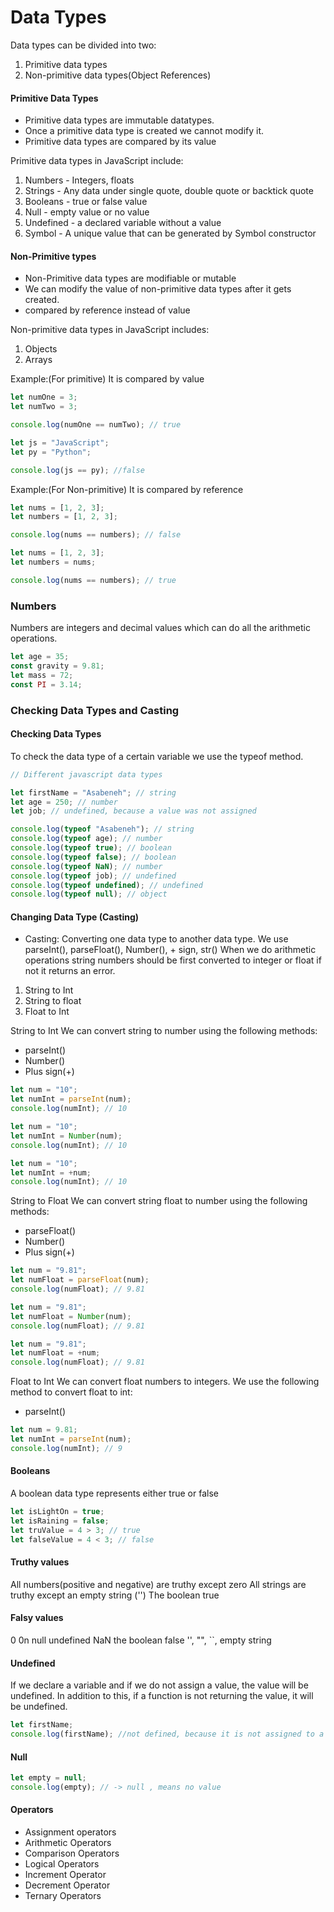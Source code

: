 # Data Types

Data types can be divided into two:

1. Primitive data types
2. Non-primitive data types(Object References)

#### Primitive Data Types

- Primitive data types are immutable datatypes.
- Once a primitive data type is created we cannot modify it.
- Primitive data types are compared by its value

Primitive data types in JavaScript include:

1. Numbers - Integers, floats
2. Strings - Any data under single quote, double quote or backtick quote
3. Booleans - true or false value
4. Null - empty value or no value
5. Undefined - a declared variable without a value
6. Symbol - A unique value that can be generated by Symbol constructor

#### Non-Primitive types

- Non-Primitive data types are modifiable or mutable
- We can modify the value of non-primitive data types after it gets created.
- compared by reference instead of value

Non-primitive data types in JavaScript includes:

1. Objects
2. Arrays

Example:(For primitive)
It is compared by value

```js
let numOne = 3;
let numTwo = 3;

console.log(numOne == numTwo); // true

let js = "JavaScript";
let py = "Python";

console.log(js == py); //false
```

Example:(For Non-primitive)
It is compared by reference

```js
let nums = [1, 2, 3];
let numbers = [1, 2, 3];

console.log(nums == numbers); // false

let nums = [1, 2, 3];
let numbers = nums;

console.log(nums == numbers); // true
```

### Numbers

Numbers are integers and decimal values which can do all the arithmetic operations.

```js
let age = 35;
const gravity = 9.81;
let mass = 72;
const PI = 3.14;
```

### Checking Data Types and Casting

#### Checking Data Types

To check the data type of a certain variable we use the typeof method.

```js
// Different javascript data types

let firstName = "Asabeneh"; // string
let age = 250; // number
let job; // undefined, because a value was not assigned

console.log(typeof "Asabeneh"); // string
console.log(typeof age); // number
console.log(typeof true); // boolean
console.log(typeof false); // boolean
console.log(typeof NaN); // number
console.log(typeof job); // undefined
console.log(typeof undefined); // undefined
console.log(typeof null); // object
```

#### Changing Data Type (Casting)

- Casting: Converting one data type to another data type. We use parseInt(), parseFloat(), Number(), + sign, str() When we do arithmetic operations string numbers should be first converted to integer or float if not it returns an error.

1. String to Int
2. String to float
3. Float to Int

String to Int
We can convert string to number using the following methods:

- parseInt()
- Number()
- Plus sign(+)

```js
let num = "10";
let numInt = parseInt(num);
console.log(numInt); // 10
```

```js
let num = "10";
let numInt = Number(num);
console.log(numInt); // 10
```

```js
let num = "10";
let numInt = +num;
console.log(numInt); // 10
```

String to Float
We can convert string float to number using the following methods:

- parseFloat()
- Number()
- Plus sign(+)

```js
let num = "9.81";
let numFloat = parseFloat(num);
console.log(numFloat); // 9.81
```

```js
let num = "9.81";
let numFloat = Number(num);
console.log(numFloat); // 9.81
```

```js
let num = "9.81";
let numFloat = +num;
console.log(numFloat); // 9.81
```

Float to Int
We can convert float numbers to integers. We use the following method to convert float to int:

- parseInt()

```js
let num = 9.81;
let numInt = parseInt(num);
console.log(numInt); // 9
```

#### Booleans

A boolean data type represents either true or false

```js
let isLightOn = true;
let isRaining = false;
let truValue = 4 > 3; // true
let falseValue = 4 < 3; // false
```

#### Truthy values

All numbers(positive and negative) are truthy except zero
All strings are truthy except an empty string ('')
The boolean true

#### Falsy values

0
0n
null
undefined
NaN
the boolean false
'', "", ``, empty string

#### Undefined

If we declare a variable and if we do not assign a value, the value will be undefined. In addition to this, if a function is not returning the value, it will be undefined.

```js
let firstName;
console.log(firstName); //not defined, because it is not assigned to a value yet
```

#### Null

```js
let empty = null;
console.log(empty); // -> null , means no value
```

#### Operators

- Assignment operators
- Arithmetic Operators
- Comparison Operators
- Logical Operators
- Increment Operator
- Decrement Operator
- Ternary Operators

